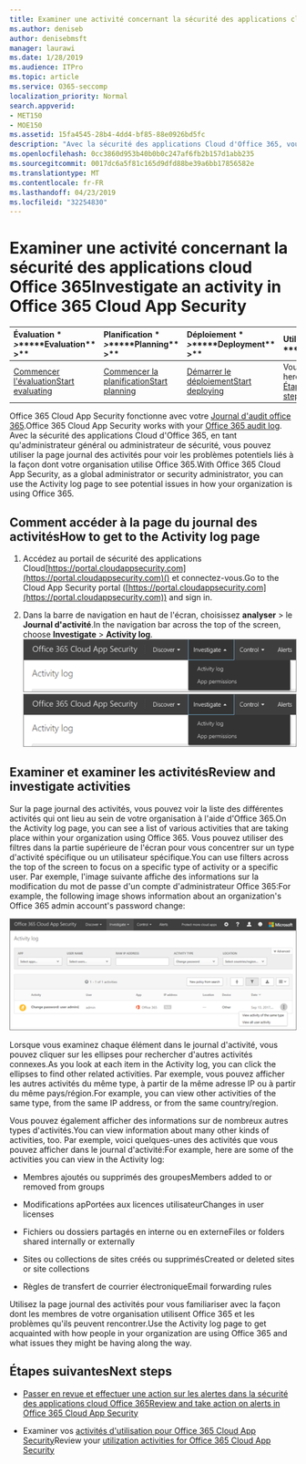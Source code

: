```yaml
---
title: Examiner une activité concernant la sécurité des applications cloud Office 365
ms.author: deniseb
author: denisebmsft
manager: laurawi
ms.date: 1/28/2019
ms.audience: ITPro
ms.topic: article
ms.service: O365-seccomp
localization_priority: Normal
search.appverid:
- MET150
- MOE150
ms.assetid: 15fa4545-28b4-4dd4-bf85-88e0926bd5fc
description: "Avec la sécurité des applications Cloud d'Office 365, vous pouvez voir ce qui se passe dans votre environnement Office 365 en consultant et en examinant les activités et les comptes. "
ms.openlocfilehash: 0cc3860d953b40b0b0c247af6fb2b157d1abb235
ms.sourcegitcommit: 0017dc6a5f81c165d9dfd88be39a6bb17856582e
ms.translationtype: MT
ms.contentlocale: fr-FR
ms.lasthandoff: 04/23/2019
ms.locfileid: "32254830"
---
```

# <a name="investigate-an-activity-in-office-365-cloud-app-security"></a><span data-ttu-id="9c515-103">Examiner une activité concernant la sécurité des applications cloud Office 365</span><span class="sxs-lookup"><span data-stu-id="9c515-103">Investigate an activity in Office 365 Cloud App Security</span></span>
  
|<span data-ttu-id="9c515-104">Évaluation \* *\>*\*</span><span class="sxs-lookup"><span data-stu-id="9c515-104">\*\*\*\*Evaluation\*\* \>\*\*</span></span>|<span data-ttu-id="9c515-105">Planification \* *\>*\*</span><span class="sxs-lookup"><span data-stu-id="9c515-105">\*\*\*\*Planning\*\* \>\*\*</span></span>|<span data-ttu-id="9c515-106">Déploiement \* *\>*\*</span><span class="sxs-lookup"><span data-stu-id="9c515-106">\*\*\*\*Deployment\*\* \>\*\*</span></span>|<span data-ttu-id="9c515-107">Utilisation \* \* \* \*</span><span class="sxs-lookup"><span data-stu-id="9c515-107">\*\*\*\*Utilization\*\*\*\*</span></span>|
|:-----|:-----|:-----|:-----|
|[<span data-ttu-id="9c515-108">Commencer l'évaluation</span><span class="sxs-lookup"><span data-stu-id="9c515-108">Start evaluating</span></span>](office-365-cas-overview.md) <br/> |[<span data-ttu-id="9c515-109">Commencer la planification</span><span class="sxs-lookup"><span data-stu-id="9c515-109">Start planning</span></span>](get-ready-for-office-365-cas.md) <br/> |[<span data-ttu-id="9c515-110">Démarrer le déploiement</span><span class="sxs-lookup"><span data-stu-id="9c515-110">Start deploying</span></span>](turn-on-office-365-cas.md) <br/> |<span data-ttu-id="9c515-111">Vous êtes là!</span><span class="sxs-lookup"><span data-stu-id="9c515-111">You are here!</span></span>  <br/> [<span data-ttu-id="9c515-112">Étapes suivantes</span><span class="sxs-lookup"><span data-stu-id="9c515-112">Next steps</span></span>](#next-steps) <br/> |
   
<span data-ttu-id="9c515-113">Office 365 Cloud App Security fonctionne avec votre [Journal d'audit office 365](detailed-properties-in-the-office-365-audit-log.md).</span><span class="sxs-lookup"><span data-stu-id="9c515-113">Office 365 Cloud App Security works with your [Office 365 audit log](detailed-properties-in-the-office-365-audit-log.md).</span></span> <span data-ttu-id="9c515-114">Avec la sécurité des applications Cloud d'Office 365, en tant qu'administrateur général ou administrateur de sécurité, vous pouvez utiliser la page journal des activités pour voir les problèmes potentiels liés à la façon dont votre organisation utilise Office 365.</span><span class="sxs-lookup"><span data-stu-id="9c515-114">With Office 365 Cloud App Security, as a global administrator or security administrator, you can use the Activity log page to see potential issues in how your organization is using Office 365.</span></span>
  
## <a name="how-to-get-to-the-activity-log-page"></a><span data-ttu-id="9c515-115">Comment accéder à la page du journal des activités</span><span class="sxs-lookup"><span data-stu-id="9c515-115">How to get to the Activity log page</span></span>

1. <span data-ttu-id="9c515-116">Accédez au portail de sécurité des applications Cloud[https://portal.cloudappsecurity.com](https://portal.cloudappsecurity.com)() et connectez-vous.</span><span class="sxs-lookup"><span data-stu-id="9c515-116">Go to the Cloud App Security portal ([https://portal.cloudappsecurity.com](https://portal.cloudappsecurity.com)) and sign in.</span></span>
  
2. <span data-ttu-id="9c515-117">Dans la barre de navigation en haut de l'écran, choisissez **analyser** \> le **Journal d'activité**.</span><span class="sxs-lookup"><span data-stu-id="9c515-117">In the navigation bar across the top of the screen, choose **Investigate** \> **Activity log**.</span></span><br/><span data-ttu-id="9c515-118">![Dans le portail CAS d'O365, sélectionnez enquête.](media/8c7b87c9-71a6-4952-adb2-185e941ffe9a.png)</span><span class="sxs-lookup"><span data-stu-id="9c515-118">![In the O365 CAS portal, choose Investigate.](media/8c7b87c9-71a6-4952-adb2-185e941ffe9a.png)</span></span>
  
## <a name="review-and-investigate-activities"></a><span data-ttu-id="9c515-119">Examiner et examiner les activités</span><span class="sxs-lookup"><span data-stu-id="9c515-119">Review and investigate activities</span></span>

<span data-ttu-id="9c515-120">Sur la page journal des activités, vous pouvez voir la liste des différentes activités qui ont lieu au sein de votre organisation à l'aide d'Office 365.</span><span class="sxs-lookup"><span data-stu-id="9c515-120">On the Activity log page, you can see a list of various activities that are taking place within your organization using Office 365.</span></span> <span data-ttu-id="9c515-121">Vous pouvez utiliser des filtres dans la partie supérieure de l'écran pour vous concentrer sur un type d'activité spécifique ou un utilisateur spécifique.</span><span class="sxs-lookup"><span data-stu-id="9c515-121">You can use filters across the top of the screen to focus on a specific type of activity or a specific user.</span></span> <span data-ttu-id="9c515-122">Par exemple, l'image suivante affiche des informations sur la modification du mot de passe d'un compte d'administrateur Office 365:</span><span class="sxs-lookup"><span data-stu-id="9c515-122">For example, the following image shows information about an organization's Office 365 admin account's password change:</span></span>
  
![Dans la sécurité des applications Cloud Office 365, \> sélectionnez examiner le journal d'activité.](media/5d54600c-59cd-4f33-b4f0-29b75c37baae.png)
  
<span data-ttu-id="9c515-124">Lorsque vous examinez chaque élément dans le journal d'activité, vous pouvez cliquer sur les ellipses pour rechercher d'autres activités connexes.</span><span class="sxs-lookup"><span data-stu-id="9c515-124">As you look at each item in the Activity log, you can click the ellipses to find other related activities.</span></span> <span data-ttu-id="9c515-125">Par exemple, vous pouvez afficher les autres activités du même type, à partir de la même adresse IP ou à partir du même pays/région.</span><span class="sxs-lookup"><span data-stu-id="9c515-125">For example, you can view other activities of the same type, from the same IP address, or from the same country/region.</span></span>
  
<span data-ttu-id="9c515-126">Vous pouvez également afficher des informations sur de nombreux autres types d'activités.</span><span class="sxs-lookup"><span data-stu-id="9c515-126">You can view information about many other kinds of activities, too.</span></span> <span data-ttu-id="9c515-127">Par exemple, voici quelques-unes des activités que vous pouvez afficher dans le journal d'activité:</span><span class="sxs-lookup"><span data-stu-id="9c515-127">For example, here are some of the activities you can view in the Activity log:</span></span>
  
- <span data-ttu-id="9c515-128">Membres ajoutés ou supprimés des groupes</span><span class="sxs-lookup"><span data-stu-id="9c515-128">Members added to or removed from groups</span></span>
    
- <span data-ttu-id="9c515-129">Modifications apPortées aux licences utilisateur</span><span class="sxs-lookup"><span data-stu-id="9c515-129">Changes in user licenses</span></span>
    
- <span data-ttu-id="9c515-130">Fichiers ou dossiers partagés en interne ou en externe</span><span class="sxs-lookup"><span data-stu-id="9c515-130">Files or folders shared internally or externally</span></span>
    
- <span data-ttu-id="9c515-131">Sites ou collections de sites créés ou supprimés</span><span class="sxs-lookup"><span data-stu-id="9c515-131">Created or deleted sites or site collections</span></span>
    
- <span data-ttu-id="9c515-132">Règles de transfert de courrier électronique</span><span class="sxs-lookup"><span data-stu-id="9c515-132">Email forwarding rules</span></span>
    
<span data-ttu-id="9c515-133">Utilisez la page journal des activités pour vous familiariser avec la façon dont les membres de votre organisation utilisent Office 365 et les problèmes qu'ils peuvent rencontrer.</span><span class="sxs-lookup"><span data-stu-id="9c515-133">Use the Activity log page to get acquainted with how people in your organization are using Office 365 and what issues they might be having along the way.</span></span>
  
## <a name="next-steps"></a><span data-ttu-id="9c515-134">Étapes suivantes</span><span class="sxs-lookup"><span data-stu-id="9c515-134">Next steps</span></span>

- [<span data-ttu-id="9c515-135">Passer en revue et effectuer une action sur les alertes dans la sécurité des applications cloud Office 365</span><span class="sxs-lookup"><span data-stu-id="9c515-135">Review and take action on alerts in Office 365 Cloud App Security</span></span>](review-office-365-cas-alerts.md)
    
- <span data-ttu-id="9c515-136">Examiner vos [activités d'utilisation pour Office 365 Cloud App Security](utilization-activities-for-ocas.md)</span><span class="sxs-lookup"><span data-stu-id="9c515-136">Review your [utilization activities for Office 365 Cloud App Security](utilization-activities-for-ocas.md)</span></span>
    


